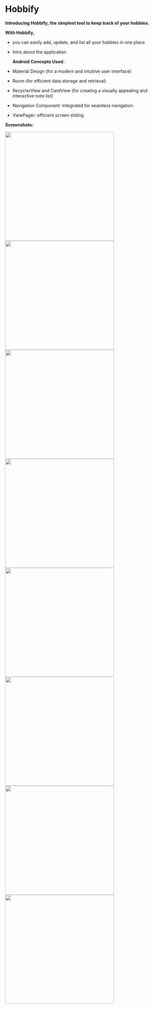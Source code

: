 # Hobbify

**Introducing Hobbify, the simplest tool to keep track of your hobbies.**

**With Hobbify,**

* you can easily add, update, and list all your hobbies in one place
* Intro about the application

  **Android Concepts Used:**

* Material Design (for a modern and intuitive user interface)
* Room (for efficient data storage and retrieval)
* RecyclerView and CardView (for creating a visually appealing and interactive note list)
* Navigation Component: Integrated for seamless navigation.
* ViewPager: efficient screen sliding

 **Screenshots:**

 
<img src="https://github.com/kavidriod/Hobbify/assets/28779054/91081125-6be8-4028-96b4-3eab51ef4995" width="350"  >

<img src="https://github.com/kavidriod/Hobbify/assets/28779054/dd3a1503-4edd-45f9-9347-b0d957c649c2" width="350"  >

<img src="https://github.com/kavidriod/Hobbify/assets/28779054/4c510bbb-8e87-43af-9a85-d22f7bffec2d" width="350"  >

<img src="https://github.com/kavidriod/Hobbify/assets/28779054/e1a9ba23-e138-415d-8354-9bd175bb2b0b" width="350"  >

<img src="https://github.com/kavidriod/Hobbify/assets/28779054/a2cf6823-60c5-49e2-889c-7b82d9b5418a" width="350"  >

<img src="https://github.com/kavidriod/Hobbify/assets/28779054/291a90f0-56d6-4e12-a4eb-4c0e68386cf9" width="350"  >

<img src="https://github.com/kavidriod/Hobbify/assets/28779054/16814329-11f5-4a66-9027-0625b90bef69" width="350"  >

<img src="https://github.com/kavidriod/Hobbify/assets/28779054/811df36d-dd03-425f-b8be-afbaa8ffbd24" width="350"  >






